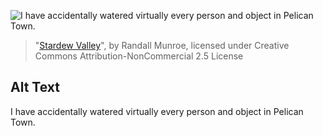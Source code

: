 ![I have accidentally watered virtually every person and object in Pelican Town.](https://imgs.xkcd.com/comics/stardew_valley.png)
> "[Stardew Valley](https://xkcd.com/1797/)", by Randall Munroe, licensed under Creative Commons Attribution-NonCommercial 2.5 License

## Alt Text
I have accidentally watered virtually every person and object in Pelican Town.
